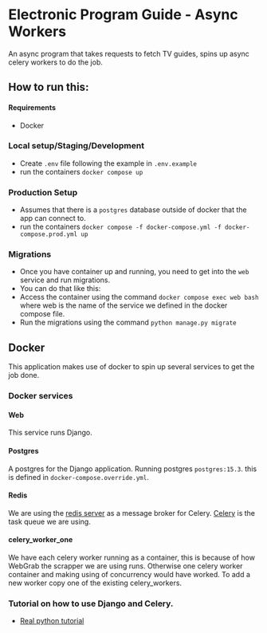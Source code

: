 # Electronic Program Guide - Async Workers
An async program that takes requests to fetch TV guides, spins up async celery workers to do the job.


## How to run this:
#### Requirements
- Docker


### Local setup/Staging/Development
- Create `.env` file following the example in `.env.example`
- run the containers `docker compose up`

### Production Setup
- Assumes that there is a `postgres` database outside of docker that the app can connect to.
-  run the containers `docker compose -f docker-compose.yml -f docker-compose.prod.yml up`

### Migrations
- Once you have container up and running, you need to get into the `web` service and run migrations.
- You can do that like this:
- Access the container using the command `docker compose exec web bash` where web is the name of the service we defined in the docker compose file.
- Run the migrations using the command `python manage.py migrate`

## Docker
This application makes use of docker to spin up several services to get the job done.
### Docker services
#### Web
This service runs Django. 

#### Postgres
A postgres for the Django application. Running postgres `postgres:15.3`.
this is defined in `docker-compose.override.yml`.

#### Redis
We are using the [redis server](https://redis.io/docs/about/) as a message broker for Celery. [Celery](https://docs.celeryq.dev/en/stable/getting-started/introduction.html) is the task queue we are using.

#### celery_worker_one
We have each celery worker running as a container, this is because of how WebGrab the scrapper we are using runs. Otherwise one celery worker container and making using of concurrency would have worked. To add a new worker copy one of the existing celery_workers. 

### Tutorial on how to use Django and Celery.
- [Real python tutorial](https://realpython.com/asynchronous-tasks-with-django-and-celery/#handle-workloads-asynchronously-with-celery)

